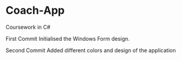 # Coach-App
Coursework in C#

First Commit
Initialised the Windows Form design.


Second Commit
Added different colors and design of the application
